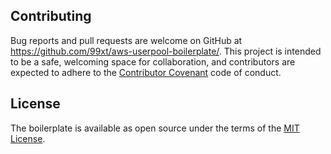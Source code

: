 ## Contributing

Bug reports and pull requests are welcome on GitHub at  https://github.com/99xt/aws-userpool-boilerplate/. This project is intended to be a safe, welcoming space for collaboration, and contributors are expected to adhere to the [Contributor Covenant](http://contributor-covenant.org) code of conduct.

## License

The boilerplate is available as open source under the terms of the [MIT License](http://opensource.org/licenses/MIT).

